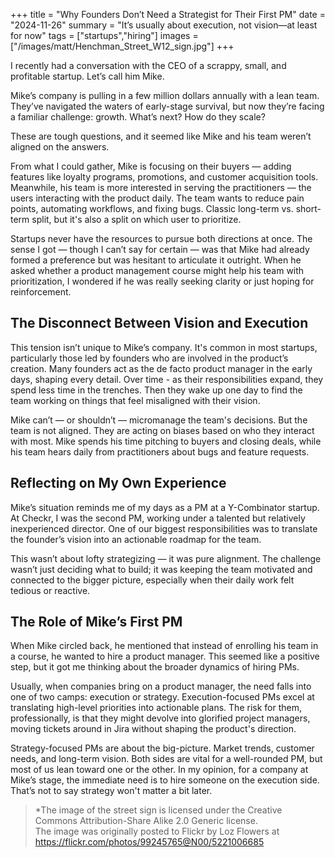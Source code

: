 +++
title = "Why Founders Don’t Need a Strategist for Their First PM"
date = "2024-11-26"
summary = "It’s usually about execution, not vision—at least for now"
tags = ["startups","hiring"]
images = ["/images/matt/Henchman_Street_W12_sign.jpg"]
+++

I recently had a conversation with the CEO of a scrappy, small, and profitable startup. Let’s call him Mike.

Mike’s company is pulling in a few million dollars annually with a lean team. They’ve navigated the waters of early-stage survival, but now they’re facing a familiar challenge: growth. What’s next? How do they scale? 

These are tough questions, and it seemed like Mike and his team weren’t aligned on the answers.

From what I could gather, Mike is focusing on their buyers — adding features like loyalty programs, promotions, and customer acquisition tools. Meanwhile, his team is more interested in serving the practitioners — the users interacting with the product daily. The team wants to reduce pain points, automating workflows, and fixing bugs. Classic long-term vs. short-term split, but it's also a split on which user to prioritize.

Startups never have the resources to pursue both directions at once. The sense I got — though I can’t say for certain — was that Mike had already formed a preference but was hesitant to articulate it outright. When he asked whether a product management course might help his team with prioritization, I wondered if he was really seeking clarity or just hoping for reinforcement.

## The Disconnect Between Vision and Execution

This tension isn’t unique to Mike’s company. It's common in most startups, particularly those led by founders who are involved in the product’s creation. Many founders act as the de facto product manager in the early days, shaping every detail. Over time - as their responsibilities expand, they spend less time in the trenches. Then they wake up one day to find the team working on things that feel misaligned with their vision.

Mike can’t — or shouldn’t — micromanage the team's decisions. But the team is not aligned. They are acting on biases based on who they interact with most. Mike spends his time pitching to buyers and closing deals, while his team hears daily from practitioners about bugs and feature requests. 

## Reflecting on My Own Experience

Mike’s situation reminds me of my days as a PM at a Y-Combinator startup. At Checkr, I was the second PM, working under a talented but relatively inexperienced director. One of our biggest responsibilities was to translate the founder’s vision into an actionable roadmap for the team.

This wasn’t about lofty strategizing — it was pure alignment. The challenge wasn’t just deciding what to build; it was keeping the team motivated and connected to the bigger picture, especially when their daily work felt tedious or reactive.

## The Role of Mike’s First PM

When Mike circled back, he mentioned that instead of enrolling his team in a course, he wanted to hire a product manager. This seemed like a positive step, but it got me thinking about the broader dynamics of hiring PMs.

Usually, when companies bring on a product manager, the need falls into one of two camps: execution or strategy. Execution-focused PMs excel at translating high-level priorities into actionable plans. The risk for them, professionally, is that they might devolve into glorified project managers, moving tickets around in Jira without shaping the product's direction.

Strategy-focused PMs are about the big-picture. Market trends, customer needs, and long-term vision. Both sides are vital for a well-rounded PM, but most of us lean toward one or the other. In my opinion, for a company at Mike’s stage, the immediate need is to hire someone on the execution side.   That’s not to say strategy won't matter a bit later.

> *The image of the street sign is licensed under the Creative Commons Attribution-Share Alike 2.0 Generic license.  
> The image was originally posted to Flickr by Loz Flowers at https://flickr.com/photos/99245765@N00/5221006685
